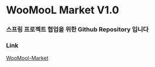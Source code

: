 # WooMooL Market V1.0
### 스프링 프로젝트 협업을 위한 Github Repository 입니다

### Link
[WooMool-Market](http://ec2-15-165-101-123.ap-northeast-2.compute.amazonaws.com:8080)
